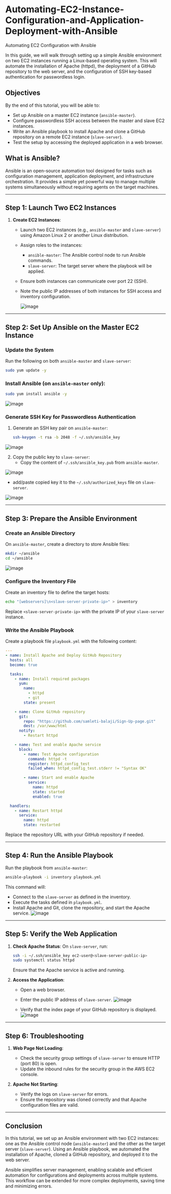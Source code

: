 # Automating-EC2-Instance-Configuration-and-Application-Deployment-with-Ansible

Automating EC2 Configuration with Ansible

In this guide, we will walk through setting up a simple Ansible environment on two EC2 instances running a Linux-based operating system. This will automate the installation of Apache (httpd), the deployment of a GitHub repository to the web server, and the configuration of SSH key-based authentication for passwordless login.

## Objectives
By the end of this tutorial, you will be able to:
- Set up Ansible on a master EC2 instance (`ansible-master`).
- Configure passwordless SSH access between the master and slave EC2 instances.
- Write an Ansible playbook to install Apache and clone a GitHub repository on a remote EC2 instance (`slave-server`).
- Test the setup by accessing the deployed application in a web browser.

## What is Ansible?
Ansible is an open-source automation tool designed for tasks such as configuration management, application deployment, and infrastructure orchestration. It provides a simple yet powerful way to manage multiple systems simultaneously without requiring agents on the target machines.

---

## Step 1: Launch Two EC2 Instances

1. **Create EC2 Instances**:
   - Launch two EC2 instances (e.g., `ansible-master` and `slave-server`) using Amazon Linux 2 or another Linux distribution.
   - Assign roles to the instances:
     - `ansible-master`: The Ansible control node to run Ansible commands.
     - `slave-server`: The target server where the playbook will be applied.
   - Ensure both instances can communicate over port 22 (SSH).
   - Note the public IP addresses of both instances for SSH access and inventory configuration.
  
     ![image](https://github.com/user-attachments/assets/d6fb0c7f-cb76-446a-b5aa-2a4ce6508384)


---

## Step 2: Set Up Ansible on the Master EC2 Instance

### Update the System
Run the following on both `ansible-master` and `slave-server`:
```bash
sudo yum update -y
```

### Install Ansible (on `ansible-master` only):
```bash
sudo yum install ansible -y
```
![image](https://github.com/user-attachments/assets/27fcdfba-a784-427d-b0bf-264f50a380c9)


### Generate SSH Key for Passwordless Authentication
1. Generate an SSH key pair on `ansible-master`:
   ```bash
   ssh-keygen -t rsa -b 2048 -f ~/.ssh/ansible_key
   ```

![image](https://github.com/user-attachments/assets/bd4ea3cd-0600-4cda-8220-37d4241287e5)

2. Copy the public key to `slave-server`:
   - Copy the content of `~/.ssh/ansible_key.pub` from `ansible-master`.
  
![image](https://github.com/user-attachments/assets/22f2f14a-0410-4c41-b445-ab7ceffe2b40)

   - add/paste copied key it to the `~/.ssh/authorized_keys` file on `slave-server`.

![image](https://github.com/user-attachments/assets/8da4a305-b638-4959-b428-56d774d0e19b)
 
   
---

## Step 3: Prepare the Ansible Environment

### Create an Ansible Directory
On `ansible-master`, create a directory to store Ansible files:
```bash
mkdir ~/ansible
cd ~/ansible
```
![image](https://github.com/user-attachments/assets/8387e5a7-1576-42e2-8248-03e4d052dbf9)


### Configure the Inventory File
Create an inventory file to define the target hosts:
```bash
echo "[webservers]\n<slave-server-private-ip>" > inventory
```
Replace `<slave-server-private-ip>` with the private IP of your `slave-server` instance.

### Write the Ansible Playbook
Create a playbook file `playbook.yml` with the following content:
```yaml
---
- name: Install Apache and Deploy GitHub Repository
  hosts: all
  become: true

  tasks:
    - name: Install required packages
      yum:
        name:
          - httpd
          - git
        state: present

    - name: Clone GitHub repository
      git:
        repo: "https://github.com/samleti-balaji/Sign-Up-page.git"
        dest: /var/www/html
      notify:
        - Restart httpd

    - name: Test and enable Apache service
      block:
        - name: Test Apache configuration
          command: httpd -t
          register: httpd_config_test
          failed_when: httpd_config_test.stderr != "Syntax OK"

        - name: Start and enable Apache
          service:
            name: httpd
            state: started
            enabled: true

  handlers:
    - name: Restart httpd
      service:
        name: httpd
        state: restarted
```
Replace the repository URL with your GitHub repository if needed.

---

## Step 4: Run the Ansible Playbook

Run the playbook from `ansible-master`:
```bash
ansible-playbook -i inventory playbook.yml
```
This command will:
- Connect to the `slave-server` as defined in the inventory.
- Execute the tasks defined in `playbook.yml`.
- Install Apache and Git, clone the repository, and start the Apache service.
 ![image](https://github.com/user-attachments/assets/ca5a3462-4fbd-419a-a5f9-a35fa8783de5)


---

## Step 5: Verify the Web Application

1. **Check Apache Status**:
   On `slave-server`, run:
   ```bash
   ssh -i ~/.ssh/ansible_key ec2-user@<slave-server-public-ip>
   sudo systemctl status httpd
   ```
   Ensure that the Apache service is active and running.

2. **Access the Application**:
   - Open a web browser.
   - Enter the public IP address of `slave-server`.
  ![image](https://github.com/user-attachments/assets/5d2202e0-f93d-4800-91d4-8c6146408c06)
 
   - Verify that the index page of your GitHub repository is displayed.
![image](https://github.com/user-attachments/assets/18ef1d64-9e97-4bca-a18e-6244b41877c9)

---

## Step 6: Troubleshooting

1. **Web Page Not Loading**:
   - Check the security group settings of `slave-server` to ensure HTTP (port 80) is open.
   - Update the inbound rules for the security group in the AWS EC2 console.

2. **Apache Not Starting**:
   - Verify the logs on `slave-server` for errors.
   - Ensure the repository was cloned correctly and that Apache configuration files are valid.
---

## Conclusion
In this tutorial, we set up an Ansible environment with two EC2 instances: one as the Ansible control node (`ansible-master`) and the other as the target server (`slave-server`). Using an Ansible playbook, we automated the installation of Apache, cloned a GitHub repository, and deployed it to the web server.

Ansible simplifies server management, enabling scalable and efficient automation for configurations and deployments across multiple systems. This workflow can be extended for more complex deployments, saving time and minimizing errors.




